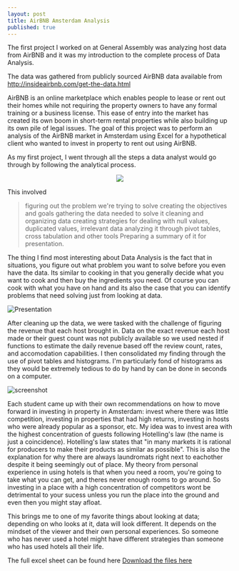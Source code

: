 ```yaml
---
layout: post
title: AirBNB Amsterdam Analysis
published: true
---
```


The first project I worked on at General Assembly was analyzing host data from AirBNB and it was my introduction to the complete process of Data Analysis. 

The data was gathered from publicly sourced AirBNB data available from http://insideairbnb.com/get-the-data.html

AirBNB is an online marketplace which enables people to lease or rent out their homes while not requiring the property owners to have any formal training or a business license. This ease of entry into the market has created its own boom in short-term rental properties while also building up its own pile of legal issues. The goal of this project was to perform an analysis of the AirBNB market in Amsterdam using Excel for a hypothetical client who wanted to invest in property to rent out using AirBNB. 

As my first project, I went through all the steps a data analyst would go through by following the analytical process.

<p align="center">
  <img src="http://i.imgur.com/9pyFeIT.png"/>
</p>

This involved 
>figuring out the problem we're trying to solve
>creating the objectives and goals
>gathering the data needed to solve it
>cleaning and organizing data 
>creating strategies for dealing with null values, duplicated values, irrelevant data
>analyzing it through pivot tables, cross tabulation and other tools
>Preparing a summary of it for presentation. 

The thing I find most interesting about Data Analysis is the fact that in situations, you figure out what problem you want to solve before you even have the data. Its similar to cooking in that you generally decide what you want to cook and then buy the ingredients you need. Of course you can cook with what you have on hand and its also the case that you can identify problems that need solving just from looking at data. 

![Presentation](http://i.imgur.com/sLmsn4k.jpg)

After cleaning up the data, we were tasked with the challenge of figuring the revenue that each host brought in. Data on the exact revenue each host made or their guest count was not publicly available so we used nested if functions to estimate the daily revenue based off the review count, rates, and accomodation capabilities. I then consolidated my finding through the use of pivot tables and histograms. I'm particularly fond of histograms as they would be extremely tedious to do by hand by can be done in seconds on a computer. 

![screenshot]( http://i.imgur.com/me8H5fD.jpg)

Each student came up with their own recommendations on how to move forward in investing in property in Amsterdam: invest where there was little competition, investing in properties that had high returns, investing in hosts who were already popular as a sponsor, etc. My idea was to invest area with the highest concentration of guests following Hotelling's law (the name is just a coincidence). Hotelling's law states that "in many markets it is rational for producers to make their products as similar as possible". This is also the explanation for why there are always laundromats right next to eachother despite it being seemingly out of place. My theory from personal experience in using hotels is that when you need a room, you're going to take what you can get, and theres never enough rooms to go around. So investing in a place with a high concentration of competitors wont be detrimental to your sucess unless you run the place into the ground and even then you might stay afloat.

This brings me to one of my favorite things about looking at data; depending on who looks at it, data will look different. It depends on the mindset of the viewer and their own personal experiences. So someone who has never used a hotel might have different strategies than someone who has used hotels all their life.

The full excel sheet can be found here
[Download the files here](https://github.com/bluufish/AirBNB.git)
